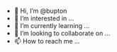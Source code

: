 - 👋 Hi, I’m @bupton
- 👀 I’m interested in ...
- 🌱 I’m currently learning ...
- 💞️ I’m looking to collaborate on ...
- 📫 How to reach me ...

<!---
bupton/bupton is a ✨ special ✨ repository because its `README.md` (this file) appears on your GitHub profile.
You can click the Preview link to take a look at your changes.
--->
